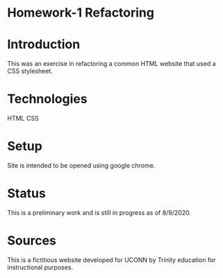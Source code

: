 # Homework-1 Refactoring


# Introduction

This was an exercise in refactoring a common HTML website that used a CSS stylesheet.


# Technologies

HTML
CSS

# Setup

Site is intended to be opened using google chrome.

# Status

This is a preliminary work and is still in progress as of 8/9/2020.

# Sources

This is a fictitious website developed for UCONN by Trinity education for instructional purposes.
